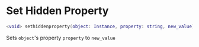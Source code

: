 # Set Hidden Property
```lua
<void> sethiddenproperty(object: Instance, property: string, new_value)
```
Sets `object`'s property `property` to `new_value`